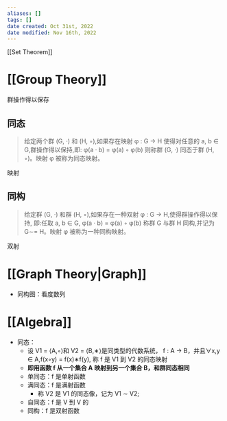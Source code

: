 ```yaml
---
aliases: []
tags: []
date created: Oct 31st, 2022
date modified: Nov 16th, 2022
---
```

[[Set Theorem]]

# [[Group Theory]]
群操作得以保存

## 同态
> 给定两个群 (G, ·) 和 (H, ◦),如果存在映射 φ : G → H 使得对任意的 a, b ∈ G,群操作得以保持,即: φ(a · b) = φ(a) ◦ φ(b) 则称群 (G, ·) 同态于群 (H, ◦)。映射 φ 被称为同态映射。

映射

## 同构
> 给定群 (G, ·) 和群 (H, ◦),如果存在一种双射 φ : G → H,使得群操作得以保持, 即:任取 a, b ∈ G, φ(a · b) = φ(a) ◦ φ(b) 称群 G 与群 H 同构,并记为 G∼= H。映射 φ 被称为一种同构映射。

双射

# [[Graph Theory|Graph]]
- 同构图：看度数列

# [[Algebra]]
- 同态：
	- 设 V1 = ⟨A,◦⟩和 V2 = ⟨B,∗⟩是同类型的代数系统， f : A → B，并且∀x,y ∈ A,f(x◦y) = f(x)∗f(y), 称 f 是 V1 到 V2 的同态映射
	- **即用函数 f 从一个集合 A 映射到另一个集合 B，和群同态相同**
	- 单同态：f 是单射函数
	- 满同态：f 是满射函数
		- 称 V2 是 V1 的同态像，记为 V1 ∼ V2;
	- 自同态：f 是 V 到 V 的
	- 同构：f 是双射函数